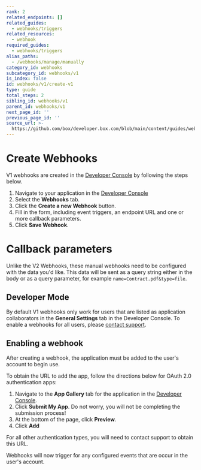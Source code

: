 ```yaml
---
rank: 2
related_endpoints: []
related_guides:
  - webhooks/triggers
related_resources:
  - webhook
required_guides:
  - webhooks/triggers
alias_paths:
  - /webhooks/manage/manually
category_id: webhooks
subcategory_id: webhooks/v1
is_index: false
id: webhooks/v1/create-v1
type: guide
total_steps: 2
sibling_id: webhooks/v1
parent_id: webhooks/v1
next_page_id: ''
previous_page_id: ''
source_url: >-
  https://github.com/box/developer.box.com/blob/main/content/guides/webhooks/v1/create-v1.md
---
```

# Create Webhooks

V1 webhooks are created in the [Developer Console][devconsole] by following
the steps below.

1. Navigate to your application in the [Developer Console][devconsole]
2. Select the **Webhooks** tab.
3. Click the **Create a new Webhook** button.
4. Fill in the form, including event triggers, an endpoint URL and one or more
callback parameters. 
5. Click **Save Webhook**.

<Message type='warning'>

# Callback parameters

Unlike the V2 Webhooks, these manual webhooks need to be configured with the
data you'd like. This data will be sent as a query string either in the body
or as a query parameter, for example `name=Contract.pdf&type=file`.

</Message>

## Developer Mode

By default V1 webhooks only work for users that are listed as application
collaborators in the **General Settings** tab in the Developer Console. To
enable a webhooks for all users, please [contact support][support].

## Enabling a webhook

After creating a webhook, the application must be added to the user's account
to begin use.

To obtain the URL to add the app, follow the directions below for OAuth 2.0
authentication apps:

1. Navigate to the **App Gallery** tab for the application in the
[Developer Console][devconsole].
2. Click **Submit My App**. Do not worry, you will not be completing the
submission process!
3. At the bottom of the page, click **Preview**.
4. Click **Add**

<Message type='warning'>

For all other authentication types, you will need to contact support to
obtain this URL.

</Message>

Webhooks will now trigger for any configured events that are occur in the user's
account.

<!-- i18n-enable localize-links -->

[devconsole]: https://app.box.com/developers/console
[support]: https://support.box.com
<!-- i18n-disable localize-links -->